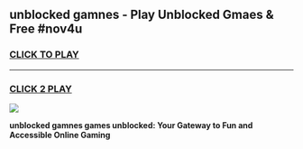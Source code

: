 
## unblocked gamnes - Play Unblocked Gmaes & Free #nov4u
<h3>
<a href="https://news.freeplayer.one?title=unblocked_gamnes&ref=03M">CLICK TO PLAY</a></h3>
<hr>

<h3>
<a href="https://news.freeplayer.one?title=unblocked_gamnes&ref=03M">CLICK 2 PLAY</a>
  
</h3>

<a href="https://news.freeplayer.one?title=unblocked_gamnes&ref=03M"><img src="https://clearcache.store/games.png"></a>


**unblocked gamnes games unblocked: Your Gateway to Fun and Accessible Online Gaming**
